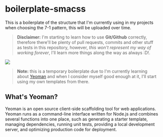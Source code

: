 # boilerplate-smacss
This is a boilerplate of the structure that I'm currently using in my projects when choosing the 7-1 pattern, this will be uploaded over time.

> **Disclaimer:** I'm starting to learn how to use **Git/Github** correctly, therefore there'll be plenty of pull requests, commits and other stuff as tests in this repository, however, *this won't represent my way of working forever*, I'll learn more things along the way as always :D!.

![](https://kiranworkspace.com/wp-content/uploads/2020/08/sass-architecture-e1608461475183.jpg)

> **Note:** this is a temporary boilerplate due to I'm currently learning about [Yeoman](https://yeoman.io/) and when I consider myself good enough at it, I'll start using my own templates from there.

## What's Yeoman?
Yeoman is an open source client-side scaffolding tool for web applications. Yeoman runs as a command-line interface written for Node.js and combines several functions into one place, such as generating a starter template, managing dependencies, running unit tests, providing a local development server, and optimizing production code for deployment.